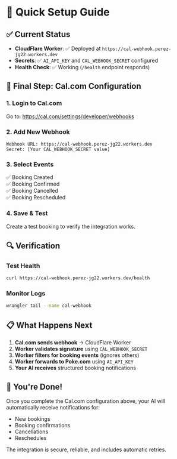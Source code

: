 # 🚀 Quick Setup Guide

## ✅ Current Status
- **CloudFlare Worker**: ✅ Deployed at `https://cal-webhook.perez-jg22.workers.dev`
- **Secrets**: ✅ `AI_API_KEY` and `CAL_WEBHOOK_SECRET` configured
- **Health Check**: ✅ Working (`/health` endpoint responds)

## 🔧 Final Step: Cal.com Configuration

### 1. Login to Cal.com
Go to: https://cal.com/settings/developer/webhooks

### 2. Add New Webhook
```
Webhook URL: https://cal-webhook.perez-jg22.workers.dev
Secret: [Your CAL_WEBHOOK_SECRET value]
```

### 3. Select Events
✅ Booking Created  
✅ Booking Confirmed  
✅ Booking Cancelled  
✅ Booking Rescheduled  

### 4. Save & Test
Create a test booking to verify the integration works.

## 🔍 Verification

### Test Health
```bash
curl https://cal-webhook.perez-jg22.workers.dev/health
```

### Monitor Logs
```bash
wrangler tail --name cal-webhook
```

## 📋 What Happens Next

1. **Cal.com sends webhook** → CloudFlare Worker
2. **Worker validates signature** using `CAL_WEBHOOK_SECRET` 
3. **Worker filters for booking events** (ignores others)
4. **Worker forwards to Poke.com** using `AI_API_KEY`
5. **Your AI receives** structured booking notifications

## 🎉 You're Done!

Once you complete the Cal.com configuration above, your AI will automatically receive notifications for:
- New bookings
- Booking confirmations  
- Cancellations
- Reschedules

The integration is secure, reliable, and includes automatic retries.